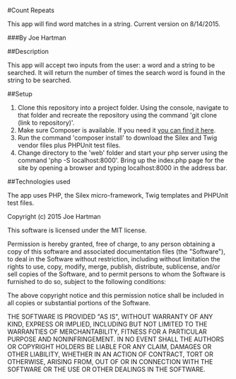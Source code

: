 #Count Repeats

This app will find word matches in a string. Current version on 8/14/2015.

###By Joe Hartman

##Description

This app will accept two inputs from the user: a word and a string to be searched. It will return the number of times the search word is found in the string to be searched.

##Setup

1. Clone this repository into a project folder. Using the console, navigate to that folder and recreate the repository using the command 'git clone (link to repository)'.
2. Make sure Composer is available. If you need it [you can find it here](https://getcomposer.org/).
3. Run the command 'composer install' to download the Silex and Twig vendor files plus PHPUnit test files.
4. Change directory to the 'web' folder and start your php server using the command 'php -S localhost:8000'. Bring up the index.php page for the site by opening a browser and typing localhost:8000 in the address bar.

##Technologies used

The app uses PHP, the Silex micro-framework, Twig templates and PHPUnit test files.

Copyright (c) 2015 Joe Hartman

This software is licensed under the MIT license.

Permission is hereby granted, free of charge, to any person obtaining a copy
of this software and associated documentation files (the "Software"), to deal
in the Software without restriction, including without limitation the rights
to use, copy, modify, merge, publish, distribute, sublicense, and/or sell
copies of the Software, and to permit persons to whom the Software is
furnished to do so, subject to the following conditions:

The above copyright notice and this permission notice shall be included in
all copies or substantial portions of the Software.

THE SOFTWARE IS PROVIDED "AS IS", WITHOUT WARRANTY OF ANY KIND, EXPRESS OR
IMPLIED, INCLUDING BUT NOT LIMITED TO THE WARRANTIES OF MERCHANTABILITY,
FITNESS FOR A PARTICULAR PURPOSE AND NONINFRINGEMENT. IN NO EVENT SHALL THE
AUTHORS OR COPYRIGHT HOLDERS BE LIABLE FOR ANY CLAIM, DAMAGES OR OTHER
LIABILITY, WHETHER IN AN ACTION OF CONTRACT, TORT OR OTHERWISE, ARISING FROM,
OUT OF OR IN CONNECTION WITH THE SOFTWARE OR THE USE OR OTHER DEALINGS IN
THE SOFTWARE.
